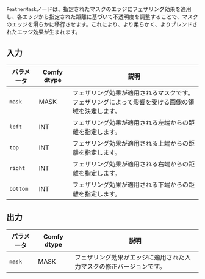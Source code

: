 `FeatherMask`ノードは、指定されたマスクのエッジにフェザリング効果を適用し、各エッジから指定された距離に基づいて不透明度を調整することで、マスクのエッジを滑らかに移行させます。これにより、より柔らかく、よりブレンドされたエッジ効果が生まれます。

## 入力

| パラメータ | Comfy dtype | 説明 |
|-----------|--------------|-------------|
| `mask`    | MASK         | フェザリング効果が適用されるマスクです。フェザリングによって影響を受ける画像の領域を決定します。 |
| `left`    | INT          | フェザリング効果が適用される左端からの距離を指定します。 |
| `top`     | INT          | フェザリング効果が適用される上端からの距離を指定します。 |
| `right`   | INT          | フェザリング効果が適用される右端からの距離を指定します。 |
| `bottom`  | INT          | フェザリング効果が適用される下端からの距離を指定します。 |

## 出力

| パラメータ | Comfy dtype | 説明 |
|-----------|--------------|-------------|
| `mask`    | MASK         | フェザリング効果がエッジに適用された入力マスクの修正バージョンです。 |
